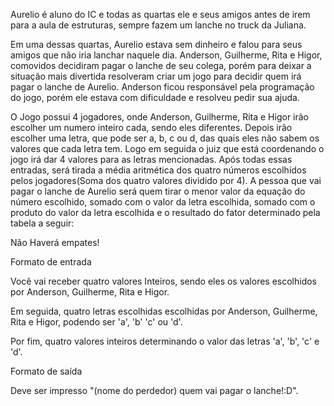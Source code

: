 Aurelio é aluno do IC e todas as quartas ele e seus amigos antes de irem para a aula de estruturas, sempre fazem um lanche no truck da Juliana. 

Em uma dessas quartas, Aurelio estava sem dinheiro e falou para seus amigos que não iria lanchar naquele dia. Anderson, Guilherme, Rita e Higor, comovidos decidiram pagar o lanche de seu colega, porém para deixar a situação mais divertida resolveram criar um jogo para decidir quem irá pagar o lanche de Aurelio. Anderson ficou responsável pela programação do jogo, porém ele estava com dificuldade e resolveu pedir sua ajuda.

O Jogo possui 4 jogadores, onde Anderson, Guilherme, Rita e Higor irão escolher um numero inteiro cada, sendo eles diferentes. Depois irão escolher uma letra, que pode ser a, b, c ou d, das quais eles não sabem os valores que cada letra tem. Logo em seguida o juiz que está coordenando o jogo irá dar 4 valores para as letras mencionadas. Após todas essas entradas, será tirada a média aritmética dos quatro números escolhidos pelos jogadores(Soma dos quatro valores dividido por 4). A pessoa que vai pagar o lanche de Aurelio será quem tirar o menor valor da equação do número escolhido, somado com o valor da letra escolhida, somado com o produto do valor da letra escolhida e o resultado do fator determinado pela tabela a seguir:



Não Haverá empates!

Formato de entrada

Você vai receber quatro valores Inteiros, sendo eles os valores escolhidos por Anderson, Guilherme, Rita e Higor.

Em seguida, quatro letras escolhidas escolhidas por Anderson, Guilherme, Rita e Higor, podendo ser 'a', 'b' 'c' ou 'd'.

Por fim, quatro valores inteiros determinando o valor das letras 'a', 'b', 'c' e 'd'. 



Formato de saída

Deve ser impresso "(nome do perdedor) quem vai pagar o lanche!:D".